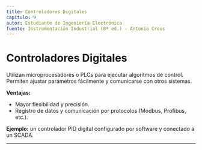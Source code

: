 ```yaml
---
title: Controladores Digitales
capitulo: 9
autor: Estudiante de Ingeniería Electrónica
fuente: Instrumentación Industrial (8ª ed.) - Antonio Creus
---
```


# Controladores Digitales

Utilizan microprocesadores o PLCs para ejecutar algoritmos de control. Permiten ajustar parámetros fácilmente y comunicarse con otros sistemas.

**Ventajas:**
- Mayor flexibilidad y precisión.  
- Registro de datos y comunicación por protocolos (Modbus, Profibus, etc.).  

**Ejemplo:** un controlador PID digital configurado por software y conectado a un SCADA.

---
